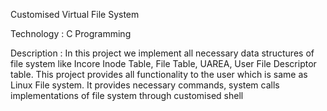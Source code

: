 Customised Virtual File System

Technology : C Programming

Description : 
In this project we implement all necessary data structures of file system like Incore Inode Table, File Table, UAREA, User File Descriptor table. 
This project provides all functionality to the user which is same as Linux File system. It provides necessary commands, system calls implementations 
of file system through customised shell
